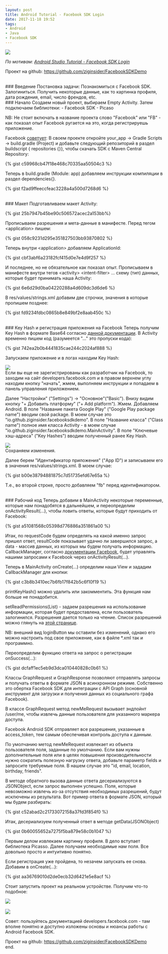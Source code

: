 ```yaml
---
layout: post
title: Android Tutorial - Facebook SDK Login
date: 2017-11-18 19:52
tags:
- Android
- Java
- Facebook SDK
---
```

<img src="{{ site.baseurl }}/images/facebook-login_small.png">
<br>

*По мотивам: <a href="https://www.youtube.com/watch?v=KjBNFWKNMOY">Android Studio Tutorial - Facebook SDK Login</a>*

Проект на github: <a href="https://github.com/ziginsider/FacebookSDKDemo">https://github.com/ziginsider/FacebookSDKDemo</a>

<br>
### Введение
Постановка задачи: Познакомиться с Facebook SDK. Залогиниться. Получить некоторые данные, как то картинка профиля, дата рождения, email, число френдов, etc.

<br>
### Начало
Создаем новый проект, выбираем Empty Activity. Затем подключаем библиотеки: 
- Facebook SDK
- Picaso

NB: Не стоит включать в название проекта слово "Facebook" или "FB" - как показал опыт Facebook ругается на это, когда регистрируешь приложение.

Facebook <a href="https://developers.facebook.com/docs/android/componentsdks">советует</a>: В своем проекте откройте your_app -&gt; Gradle Scripts -&gt; build.gradle (Project) и добавьте следующий репозиторий в раздел buildscript { repositories {}}, чтобы скачать SDK с Maven Central Repository:

{% gist c59968cb47f18e468c70335aa50504c3 %}

Теперь в build.gradle (Module: app) добавляем инструкции компиляции в раздел dependencies{}.

{% gist f2ad9ffeeccfeac3228a4a500d7268d6 %}

<br>
### Макет
Подготавливаем макет Activity:

{% gist 25b7947b45be90c506572acec2a153bb%}

Прописываем разрешения и мета-данные в манифесте. Перед тегом &lt;application&gt; пишем:

{% gist 058c9231d295e351827503bb93870802 %}

Теперь внутри &lt;application&gt; добавляем ApplicationId:

{% gist cbf3abf6a23182fcf415d0e7e4d9f257 %}

И последнее, но не обязательное как показал опыт. Прописываем в манифесте внутри тегов &lt;activity&gt; &lt;intent-filter&gt; ... схему (тип) данных, которые будет принимать наша Activity:

{% gist 6e6d29d0ba04220288a4d609dc3d6de6 %}

В res/values/strings.xml добавим две строчки, значения в которые пропишем позднее:

{% gist fd9234fdbc0865b8e849bf2e8aab450c %}

<br>
### Key Hash и регистрация приложения на Facebook
Теперь получим Key Hash в формате Base64 согласно <a href="https://developers.facebook.com/docs/android/getting-started/?locale=ru_RU">данной документации</a>. В Activity временно пишем код (разумеется "..." это пропуски кода):

{% gist 742ea2b0b4441835cae244c2024af888 %}

Запускаем приложение и в логах находим Key Hash:

<img src="{{ site.baseurl }}/images/KeyHashFacebook.jpg">

<br>
Если вы еще не зарегистрированы как разработчик на Facebook, то заходим на сайт developers.facebook.com и в правом верхнем углу находим кнопку "начать", жмем, выполняем инструкции и попадаем в панель управления приложением.

Далее "Настройки" ("Settings") -&gt; "Основное"("Basic"). Внизу видим кнопку "+ Добавить платформу" ("+ Add platform"). Жмем. Добавляем Android. В поле "Название пакета Google Play" ("Google Play package name") вводим свой package. В моем случае это "io.github.ziginsider.facebooksdkdemo". В поле "Название класса" ("Class name") полное имя класса Activity - в моем случае "io.github.ziginsider.facebooksdkdemo.MainActivity". В поле "Ключевые хэш-адреса" ("Key Hashes") вводим полученный ранее Key Hash.

<img src="{{ site.baseurl }}/images/facebook_dashboard_1.jpg">

<br>
Сохраняем изменения.

Далее берем "Идентификатор приложения" ("App ID") и записываем его в значения res/values/strings.xml. В моем случае:

{% gist b00e38794881875c7d51735efd67e65a %}

Т.е., во второй строке, просто добавляем "fb" перед идентификатором.

<br>
### Рабочий код
Теперь добавим в MainActivity некоторые переменные, которые нам понадобятся в дальнейшем, и переопределим onActivityResult(...), чтобы ловить ответы, которые будут приходить от Facebook:

{% gist a51081568c05398d776886a351861a00 %}

Итак, по requestCode будем определять на какой именно запрос пришел ответ, resultCode показывает удачно ли завершился запрос, а data - массив данных, из которых мы будем получать информацию. CallbackManager, согласно <a href="https://developers.facebook.com/docs/reference/android/current/interface/CallbackManager/">документации Facebook</a>, будет управлять нашими запросами к Facebook через onActivityResult(...).

Теперь в MainActivity onCreate(...) определим наши View и зададим CallbackManager для кнопки:

{% gist c3b8b3410ec7b6fb17f842b5c6f10f19 %}

printKeyHash() можно удалить или закомментить. Эта функция нам больше не понадобится.

setReadPermissions(List) - задаем разрешения на использование информации, которая будет предоставлена, если пользователь залогинился. Разрешения дается только на чтение. Список разрешений можно глянуть на <a href="https://developers.facebook.com/docs/facebook-login/permissions/v2.2">этой странице</a>.

NB: внешний вид loginButton мы оставили без изменений, однако его можно настроить под свое приложение, как в файле *.xml так и программно.

Переопределим функцию ответа на запрос о регистрации onSuccess(...):

{% gist dcfaff1ec5eb9d3dca010440828c0b61 %}

Классы GraphRequest и GraphResponse позволяют отправлять запросы и получать ответы в формате JSON в асинхронном режиме. Собственно это обертка Facebook SDK для интеграции с API Graph (основной инструмент для загрузки и получения данных из социального графа Facebook). 

В классе GraphRequest метод newMeRequest вызывает эндпойнт /user/me, чтобы извлечь данные пользователя для указанного маркера доступа.

Facebook Android SDK отправляет все разрешения, указанные в access_token, тем самым обеспечивая контроль доступа к данным. 

По умолчанию метод newMeRequest извлекает из объекта пользователя поля, заданные по умолчанию. Если вам нужны дополнительные поля или в целях повышения производительности нужно сократить полезную нагрузку ответа, добавьте параметр fields и запросите требуемые поля. В нашем случае это "id, email, location, birthday, friends".

В методе обратного вызова данные ответа десериализуются в JSONObject, если запрос выполнен успешно. Поля, которые невозможно извлечь из-за отсутствия необходимых разрешений, будут исключены из результата. Вот пример ответа в формате JSON, который мы будем разбирать:

{% gist c52abad2c21733072158a37fd3f854f0 %}

Итак, десериализуем полученный ответ в методе getData(JSONObject)

{% gist 0b60055652a7275f5ba879e58c0b1047 %}

Первым делом извлекаем картинку профиля. В дело вступает библиотека Picasso. Далее получаем необходимые нам поля. Все довольно просто и интуитивно понятно.

Если регистрация уже пройдена, то незачем запускать ее снова. Добавим в onCreate(...):

{% gist aa36769010d2de0ecb32d6421e5e8acf %}

Стоит запустить проект на реальном устройстве. Получим что-то подобное:

<img src="{{ site.baseurl }}/images/success_facebook_1.png">
<br>
<br>

<img src="{{ site.baseurl }}/images/success_facebook_2.png">


Совет: пользуйтесь документацией developers.facebook.com - там вполне понятно и доступно изложены основы и нюансы работы с Android Facebook SDK.

Проект на github: <a href="https://github.com/ziginsider/FacebookSDKDemo">https://github.com/ziginsider/FacebookSDKDemo</a>
<br>
end.
